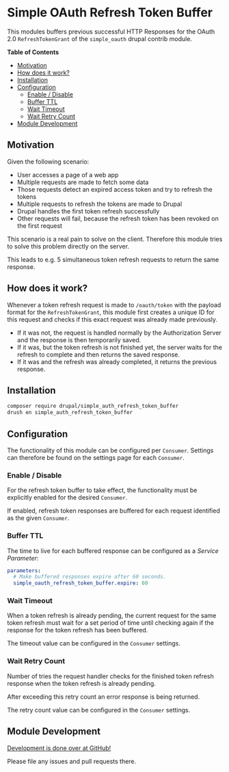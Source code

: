 # Simple OAuth Refresh Token Buffer

This modules buffers previous successful HTTP Responses for the OAuth 2.0 `RefreshTokenGrant` of the `simple_oauth` drupal contrib module.

**Table of Contents**

- [Motivation](#motivation)
- [How does it work?](#how-does-it-work)
- [Installation](#installation)
- [Configuration](#configuration)
  - [Enable / Disable](#enable--disable)
  - [Buffer TTL](#buffer-ttl)
  - [Wait Timeout](#wait-timeout)
  - [Wait Retry Count](#wait-retry-count)
- [Module Development](#module-development)

## Motivation

Given the following scenario:

- User accesses a page of a web app
- Multiple requests are made to fetch some data
- Those requests detect an expired access token and try to refresh the tokens
- Multiple requests to refresh the tokens are made to Drupal
- Drupal handles the first token refresh successfully
- Other requests will fail, because the refresh token has been revoked on the first request

This scenario is a real pain to solve on the client.
Therefore this module tries to solve this problem directly on the server.

This leads to e.g. 5 simultaneous token refresh requests to return the same response.

## How does it work?

Whenever a token refresh request is made to `/oauth/token` with the payload format for the `RefreshTokenGrant`, this module first creates a unique ID for this request and checks if this exact request was already made previously.

- If it was not, the request is handled normally by the Authorization Server and the response is then temporarily saved.
- If it was, but the token refresh is not finished yet, the server waits for the refresh to complete and then returns the saved response.
- If it was and the refresh was already completed, it returns the previous response.

## Installation

```bash
composer require drupal/simple_auth_refresh_token_buffer
drush en simple_auth_refresh_token_buffer
```

## Configuration

The functionality of this module can be configured per `Consumer`.
Settings can therefore be found on the settings page for each `Consumer`.

### Enable / Disable

For the refresh token buffer to take effect, the functionality must be explicitly enabled for the desired `Consumer`.

If enabled, refresh token responses are buffered for each request identified as the given `Consumer`.

### Buffer TTL

The time to live for each buffered response can be configured as a *Service Parameter*:

```services.yml
parameters:
  # Make buffered responses expire after 60 seconds.
  simple_oauth_refresh_token_buffer.expire: 60
```

### Wait Timeout

When a token refresh is already pending, the current request for the same token refresh must wait for a set period of time until checking again if the response for the token refresh has been buffered.

The timeout value can be configured in the `Consumer` settings.

### Wait Retry Count

Number of tries the request handler checks for the finished token refresh response when the token refresh is already pending.

After exceeding this retry count an error response is being returned.

The retry count value can be configured in the `Consumer` settings.

## Module Development

[Development is done over at GitHub!](https://github.com/wunderwerkio/drupal-simple-oauth-refresh-token-buffer)

Please file any issues and pull requests there.
